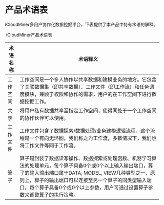 # 产品术语表

iCloudMiner多用户协作化数据挖掘平台，下表提供了本产品中特有术语的解释。

​                                                                        iCloudMiner产品术语表

| 术语名称 | 术语释义                                                     |
| -------- | ------------------------------------------------------------ |
| 工作空间 | 工作空间是一个多人协作以共享数据和建模业务的地方。它包含了关联数据集（即共享数据）、工作文件（即工作流）和任务调度模块，兼顾了权限和协作的需求，用户的在工作空间下进行数据挖掘工作。 |
| 共享     | 将用户私有数据共享至指定工作空间，使得同处于一个工作空间的协作伙伴可以使用。 |
| 工作文件 | 工作文件包含了数据探索/数据处理/业务建模逻辑流程，这个流程是一个有向无环图，我们称之为工作流，多数情况下，我们也将工作文件等同于工作流。 |
| 算子     | 算子是封装了数据读写操作、数据探索或处理函数、机器学习算法的处理单元，每个算子具备0个或0个以上输入输出端口，算子的输入输出端口属于DATA,        MODEL,   VIEW几种类型之一，原则上，算子的输出端口可以连接至另一个算子的同类型输入端口。每个算子具备0个或0个以上参数，用户可通过设置算子参数来调整算子的执行策略。 |
